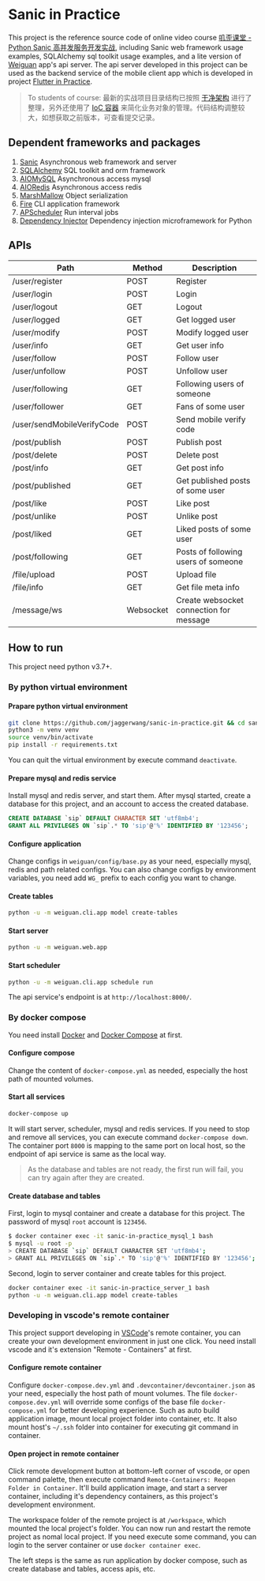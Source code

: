 # Sanic in Practice

This project is the reference source code of online video course [叽歪课堂 - Python Sanic 高并发服务开发实战](https://blog.jaggerwang.net/jwcourse-python-sanic-high-currency-service-develop-in-practice/), including Sanic web framework usage examples, SQLAlchemy sql toolkit usage examples, and a lite version of [Weiguan](https://weiguan.app/) app's api server. The api server developed in this project can be used as the backend service of the mobile client app which is developed in project [Flutter in Practice](https://github.com/jaggerwang/flutter-in-practice).

> To students of course: 最新的实战项目目录结构已按照 [干净架构](https://blog.jaggerwang.net/clean-architecture-in-practice/) 进行了整理，另外还使用了 [IoC 容器](https://blog.jaggerwang.net/simplify-business-objects-management-by-ioc-container/) 来简化业务对象的管理。代码结构调整较大，如想获取之前版本，可查看提交记录。

## Dependent frameworks and packages

1. [Sanic](https://github.com/huge-success/sanic) Asynchronous web framework and server
1. [SQLAlchemy](https://github.com/sqlalchemy/sqlalchemy) SQL toolkit and orm framework
1. [AIOMySQL](https://github.com/aio-libs/aiomysql) Asynchronous access mysql
1. [AIORedis](https://github.com/aio-libs/aioredis) Asynchronous access redis
1. [MarshMallow](https://github.com/marshmallow-code/marshmallow/) Object serialization
1. [Fire](https://github.com/google/python-fire) CLI application framework
1. [APScheduler](https://github.com/agronholm/apscheduler) Run interval jobs
1. [Dependency Injector](https://github.com/ets-labs/python-dependency-injector) Dependency injection microframework for Python

## APIs

| Path  | Method | Description |
| ------------- | ------------- | ------------- |
| /user/register | POST | Register |
| /user/login | POST | Login |
| /user/logout | GET | Logout |
| /user/logged | GET | Get logged user |
| /user/modify | POST | Modify logged user |
| /user/info | GET | Get user info |
| /user/follow | POST | Follow user |
| /user/unfollow | POST | Unfollow user |
| /user/following | GET | Following users of someone |
| /user/follower | GET | Fans of some user |
| /user/sendMobileVerifyCode | POST | Send mobile verify code |
| /post/publish | POST | Publish post |
| /post/delete | POST | Delete post |
| /post/info | GET | Get post info |
| /post/published | GET | Get published posts of some user |
| /post/like | POST | Like post |
| /post/unlike | POST | Unlike post |
| /post/liked | GET | Liked posts of some user |
| /post/following | GET | Posts of following users of someone |
| /file/upload | POST | Upload file |
| /file/info | GET | Get file meta info |
| /message/ws | Websocket | Create websocket connection for message |

## How to run

This project need python v3.7+.

### By python virtual environment

#### Prapare python virtual environment

```bash
git clone https://github.com/jaggerwang/sanic-in-practice.git && cd sanic-in-practice
python3 -m venv venv
source venv/bin/activate
pip install -r requirements.txt
```

You can quit the virtual environment by execute command `deactivate`.

#### Prepare mysql and redis service

Install mysql and redis server, and start them. After mysql started, create a database for this project, and an account to access the created database.

```sql
CREATE DATABASE `sip` DEFAULT CHARACTER SET 'utf8mb4';
GRANT ALL PRIVILEGES ON `sip`.* TO 'sip'@'%' IDENTIFIED BY '123456';
```

#### Configure application

Change configs in `weiguan/config/base.py` as your need, especially mysql, redis and path related configs. You can also change configs by environment variables, you need add `WG_` prefix to each config you want to change.

#### Create tables

```bash
python -u -m weiguan.cli.app model create-tables
```

#### Start server

```bash
python -u -m weiguan.web.app
```

#### Start scheduler

```bash
python -u -m weiguan.cli.app schedule run
```

The api service's endpoint is at `http://localhost:8000/`.

### By docker compose

You need install [Docker](https://www.docker.com/) and [Docker Compose](https://docs.docker.com/compose/) at first.

#### Configure compose

Change the content of `docker-compose.yml` as needed, especially the host path of mounted volumes.

#### Start all services

```bash
docker-compose up
```

It will start server, scheduler, mysql and redis services. If you need to stop and remove all services, you can execute command `docker-compose down`. The container port `8000` is mapping to the same port on local host, so the endpoint of api service is same as the local way.

> As the database and tables are not ready, the first run will fail, you can try again after they are created.

#### Create database and tables

First, login to mysql container and create a database for this project. The password of mysql `root` account is `123456`.

```bash
$ docker container exec -it sanic-in-practice_mysql_1 bash
$ mysql -u root -p
> CREATE DATABASE `sip` DEFAULT CHARACTER SET 'utf8mb4';
> GRANT ALL PRIVILEGES ON `sip`.* TO 'sip'@'%' IDENTIFIED BY '123456';
```

Second, login to server container and create tables for this project.

```bash
docker container exec -it sanic-in-practice_server_1 bash
python -u -m weiguan.cli.app model create-tables
```

### Developing in vscode's remote container

This project support developing in [VSCode](https://code.visualstudio.com/)'s remote container, you can create your own development environment in just one click. You need install vscode and it's extension "Remote - Containers" at first.

#### Configure remote container

Configure `docker-compose.dev.yml` and `.devcontainer/devcontainer.json` as your need, especially the host path of mount volumes. The file `docker-compose.dev.yml` will override some configs of the base file `docker-compose.yml` for better developing experience. Such as auto build application image, mount local project folder into container, etc. It also mount host's `~/.ssh` folder into container for executing git command in container.

#### Open project in remote container

Click remote development button at bottom-left corner of vscode, or open command palette, then execute command `Remote-Containers: Reopen Folder in Container`. It'll build application image, and start a server container, including it's dependency containers, as this project's development environment.

The workspace folder of the remote project is at `/workspace`, which mounted the local project's folder. You can now run and restart the remote project as nomal local project. If you need execute some command, you can login to the server container or use `docker container exec`.

The left steps is the same as run application by docker compose, such as create database and tables, access apis, etc.
